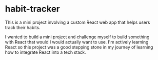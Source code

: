 # habit-tracker

This is a mini project involving a custom React web app that helps users track their habits.

I wanted to build a mini project and challenge myself to build something with React that would I would actually want to use. I'm actively learning React so this project was a good stepping stone in my journey of learning how to integrate React into a tech stack.
